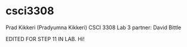 csci3308
========

Prad Kikkeri (Pradyumna Kikkeri)
CSCI 3308 Lab 3
partner: David Bittle

EDITED FOR STEP 11 IN LAB. Hi!

